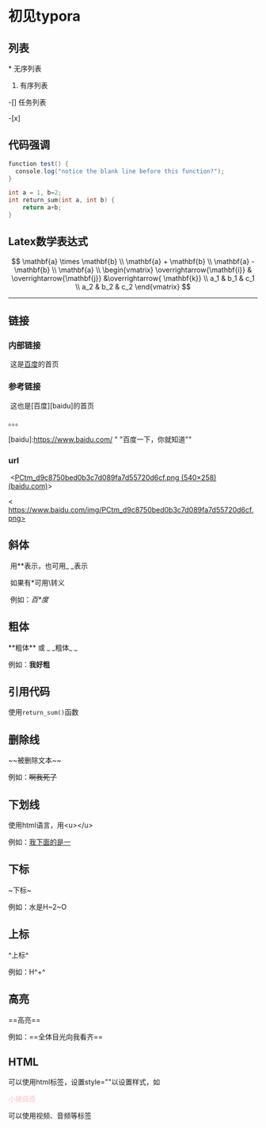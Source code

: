 # 初见typora

## 列表

\* 无序列表

1. 有序列表

\-[] 任务列表

\-[x]

## 代码强调



```java
function test() {
  console.log("notice the blank line before this function?");
}
```



```c
int a = 1, b=2;
int return_sum(int a, int b) {
    return a+b;
}
```



## Latex数学表达式




$$
\mathbf{a} \times \mathbf{b} \\
\mathbf{a} + \mathbf{b} \\
\mathbf{a} - \mathbf{b} \\
\mathbf{a} \\ 
\begin{vmatrix} 
\overrightarrow{\mathbf{i}} & \overrightarrow{\mathbf{j}} &\overrightarrow{ \mathbf{k}} \\
a_1 & b_1 & c_1 \\
a_2 & b_2 & c_2
\end{vmatrix}
$$

[^footnote]:123445

---



## 链接

### 	内部链接

​		这是[百度](http://www.baidu.com/ "百度一下你就知道")的首页

### 	参考链接

​		这也是[百度][baidu]的首页

 。。。

[baidu]:https://www.baidu.com/	" "百度一下，你就知道""

### 	url

​		<[PCtm_d9c8750bed0b3c7d089fa7d55720d6cf.png (540×258) (baidu.com)](https://www.baidu.com/img/PCtm_d9c8750bed0b3c7d089fa7d55720d6cf.png)>

<		https://www.baidu.com/img/PCtm_d9c8750bed0b3c7d089fa7d55720d6cf.png>

## 斜体

​	用**表示，也可用_ _表示

​	如果有*可用\转义

​	例如：*百\*度*



## 粗体

\*\*粗体\*\* 或 _ \_粗体\_ _

例如：**我好粗**

## 引用代码

使用`return_sum()`函数

## 删除线

\~\~被删除文本\~\~

例如：~~啊我死了~~

## 下划线

使用html语言，用\<u>\</u>

例如：<u>我下面的是一</u>

## 下标

\~下标\~

例如：水是H~2~O

## 上标

\^上标\^

例如：H^+^

## 高亮

\=\=高亮\=\=

例如：==全体目光向我看齐==

## HTML

可以使用html标签，设置style=""以设置样式，如

<span style="color:pink">小猪佩奇</span>

可以使用视频、音频等标签

